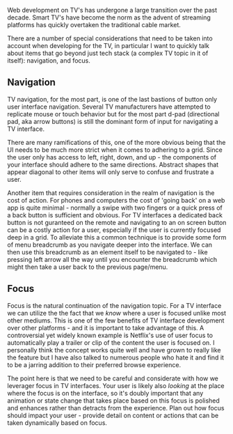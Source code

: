 Web development on TV's has undergone a large transition over the past decade. Smart TV's have become the norm as the advent of streaming platforms has quickly overtaken the traditional cable market. 

There are a number of special considerations that need to be taken into account when developing for the TV, in particular I want to quickly talk about items that go beyond just tech stack (a complex TV topic in it of itself): navigation, and focus.

## Navigation
TV navigation, for the most part, is one of the last bastions of button only user interface navigation. Several TV manufacturers have attempted to replicate mouse or touch behavior but for the most part d-pad (directional pad, aka arrow buttons) is still the dominant form of input for navigating a TV interface.

There are many ramifications of this, one of the more obvious being that the UI needs to be much more strict when it comes to adhering to a grid. Since the user only has access to left, right, down, and up - the components of your interface should adhere to the same directions. Abstract shapes that appear diagonal to other items will only serve to confuse and frustrate a user.

Another item that requires consideration in the realm of navigation is the cost of action. For phones and computers the cost of 'going back' on a web app is quite minimal - normally a swipe with two fingers or a quick press of a back button is sufficient and obvious. For TV interfaces a dedicated back button is not guranteed on the remote and navigating to an on screen button can be a costly action for a user, especially if the user is currently focused deep in a grid. To alleviate this a common technique is to provide some form of menu breadcrumb as you navigate deeper into the interface. We can then use this breadcrumb as an element itself to be navigated to - like pressing left arrow all the way until you encounter the breadcrumb which might then take a user back to the previous page/menu.

## Focus
Focus is the natural continuation of the navigation topic. For a TV interface we can utilize the the fact that we _know_ where a user is focused unlike most other mediums. This is one of the few benefits of TV interface development over other platforms - and it is important to take advantage of this. A controversial yet widely known example is Netflix's use of user focus to automatically play a trailer or clip of the content the user is focused on. I personally think the concept works quite well and have grown to really like the feature but I have also talked to numerous people who hate it and find it to be a jarring addition to their preferred browse experience.

The point here is that we need to be careful and considerate with how we leverager focus in TV interfaces. Your user is likely also _looking_ at the place where the focus is on the interface, so it's doubly important that any animation or state change that takes place based on this focus is polished and enhances rather than detracts from the experience. Plan out how focus should impact your user - provide detail on content or actions that can be taken dynamically based on focus.
